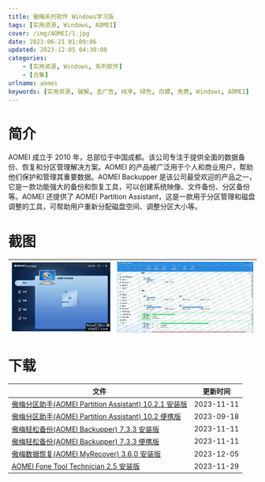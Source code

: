 ```yaml
---
title: 傲梅系列软件 Windows学习版
tags: [实用资源, Windows, AOMEI]
cover: /img/AOMEI/1.jpg
date: 2023-06-21 01:09:06
updated: 2023-12-05 04:30:00
categories:
    - [实用资源, Windows, 系列软件]
    - [合集]
urlname: aomei
keywords: [实用资源, 破解, 去广告, 纯净, 绿色, 白嫖, 免费, Windows, AOMEI]
---
```


# 简介

AOMEI 成立于 2010 年，总部位于中国成都。该公司专注于提供全面的数据备份、恢复和分区管理解决方案。AOMEI 的产品被广泛用于个人和商业用户，帮助他们保护和管理其重要数据。AOMEI Backupper 是该公司最受欢迎的产品之一，它是一款功能强大的备份和恢复工具，可以创建系统映像、文件备份、分区备份等。AOMEI 还提供了 AOMEI Partition Assistant，这是一款用于分区管理和磁盘调整的工具，可帮助用户重新分配磁盘空间、调整分区大小等。

# 截图

| ![AOMEI Backupper](/img/AOMEI/2.jpg) | ![AOMEI Partition Assistant](/img/AOMEI/3.jpg) |
| :----------------------------------: | :--------------------------------------------: |

# 下载

| 文件                                                                                                                           | 更新时间   |
| ------------------------------------------------------------------------------------------------------------------------------ | ---------- |
| [傲梅分区助手(AOMEI Partition Assistant) 10.2.1 安装版](/download/index.html?f=AOMEI-Partition-Assistant-10.2.1.zip)           | 2023-11-11 |
| [傲梅分区助手(AOMEI Partition Assistant) 10.2 便携版](/download/index.html?f=Aomei-Partition-Assistant-10.2.0-Te-Portable.zip) | 2023-09-18 |
| [傲梅轻松备份(AOMEI Backupper) 7.3.3 安装版](/download/index.html?f=AOMEI-Backupper-7.3.3.zip)                                 | 2023-11-11 |
| [傲梅轻松备份(AOMEI Backupper) 7.3.3 便携版](/download/index.html?f=Aomei-Backupper-7.3.3-Te-Plus-Full-Portable.zip)           | 2023-11-11 |
| [傲梅数据恢复(AOMEI MyRecover) 3.6.0 安装版](/download/index.html?f=AOMEI-MyRecover-Professional-Technician-3.6.0.zip)         | 2023-12-05 |
| [AOMEI Fone Tool Technician 2.5 安装版](/download/index.html?f=AOMEI-Fone-Tool-Technician-2.5.zip)                             | 2023-11-29 |
